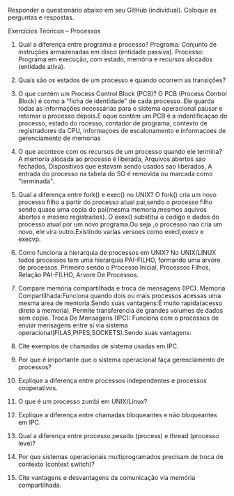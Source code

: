Responder o questionário abaixo em seu GitHub (individual). Coloque as perguntas e respostas.

Exercícios Teóricos – Processos

1. Qual a diferença entre programa e processo?
   Programa: Conjunto de instruções armazenadas em disco (entidade passiva).
   Processo: Programa em execução, com estado, memória e recursos alocados (entidade ativa).
2. Quais são os estados de um processo e quando ocorrem as transições?
   
3. O que contém um Process Control Block (PCB)?
   O PCB (Process Control Block) é como a “ficha de identidade” de cada processo. Ele guarda todas as informações               necessárias para o sistema operacional pausar e retomar o processo depois.E oque contém um PCB é a indentificaçao do         processo, estado do rocesso, contador de programa, contexto de registradores da CPU, informaçoes de escalonamento e          informaçoes de gerenciamento de memorias
4. O que acontece com os recursos de um processo quando ele termina?
   A memoria alocada ao processo é liberada, Arquivos abertos sao fechados, Dispositivos que estavam sendo usados sao           liberados, A entrada do processo na tabela do SO é removida ou marcada como "terminada".
5. Qual a diferença entre fork() e exec() no UNIX?
   O fork() cria um novo processo filho a partir do processo atual pai,sendo o processo filho sendo quase uma copia do          pai(mesma memoria,mesmos aquivos abertos e mesmo registrados).
   O exex() substitui o codigo e dados do processo atual por um novo programa.Ou seja ,o processo nao cria um novo, ele vira    outro.Existindo varias versoes como execl,execv e execvp.
6. Como funciona a hierarquia de processos em UNIX?
    No UNIX/LINUX todos processos tem uma hierarquia PAI-FILHO, formando uma arvore de processos. Primeiro sendo o Processo      Inicial, Processos Filhos, Relação PAI-FILHO, Arvore De Processos.
7. Compare memória compartilhada e troca de mensagens (IPC).
    Memoria Compartilhada:Funciona quando dois ou mais processos acessas uma mesma area de memoria.Sendo suas vantagens:É muito rapida(acesso direto a memoria), Permite transferencia de grandes volumes de dados sem copia.                              Troca De Mensagens (IPC): Funciona com o processos de enviar mensagens entre si via sistema                                  operacional(FILAS,PIPES,SOCKETS).Sendo suas vantagens:
8. Cite exemplos de chamadas de sistema usadas em IPC.
    
9. Por que é importante que o sistema operacional faça gerenciamento de processos?
    
10. Explique a diferença entre processos independentes e processos cooperativos.
    
11. O que é um processo zumbi em UNIX/Linux?
    
12. Explique a diferença entre chamadas bloqueantes e não bloqueantes em IPC.
    
13. Qual a diferença entre processo pesado (process) e thread (processo leve)?
    
14. Por que sistemas operacionais multiprogramados precisam de troca de contexto (context switch)?
    
15. Cite vantagens e desvantagens da comunicação via memória compartilhada.
    
